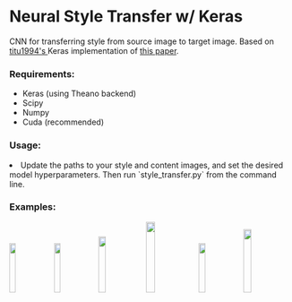 # Neural Style Transfer w/ Keras

CNN for transferring style from source image to target image. Based on <a href="https://github.com/titu1994/Neural-Style-Transfer">titu1994's </a>Keras implementation of <a href="http://arxiv.org/abs/1508.06576">this paper</a>.

<h3>Requirements: </h3>
<ul>
<li>Keras (using Theano backend)</li>
<li>Scipy</li>
<li>Numpy</li>
<li>Cuda (recommended)</li>
</ul>

<h3>Usage: </h3>
<li>Update the paths to your style and content images, and set the desired model hyperparameters. Then run `style_transfer.py` from the command line.</li>

<h3>Examples:</h3>

<img width=15% src="https://github.com/rdcolema/keras-neural-style-transfer/blob/master/examples/inky_loo.png?raw=true"/>
<img width=15% src="https://github.com/rdcolema/keras-neural-style-transfer/blob/master/examples/hunter_s_loo.png?raw=true"/>
<img width=16% src="https://github.com/rdcolema/keras-neural-style-transfer/blob/master/examples/zombie_loo.png?raw=true"/>
<img width=18% src="https://github.com/rdcolema/keras-neural-style-transfer/blob/master/examples/candiloo.png?raw=true"/>
<img width=15% src="https://github.com/rdcolema/keras-neural-style-transfer/blob/master/examples/forest_loo.png?raw=true"/>
<img width=17% src="https://github.com/rdcolema/keras-neural-style-transfer/blob/master/examples/thorny_loo.png?raw=true"/>
